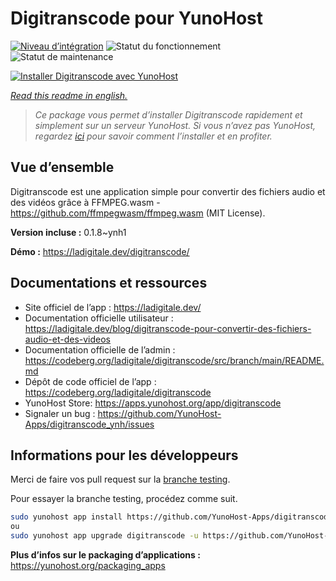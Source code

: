 <!--
N.B.: This README was automatically generated by https://github.com/YunoHost/apps/tree/master/tools/README-generator
It shall NOT be edited by hand.
-->

# Digitranscode pour YunoHost

[![Niveau d’intégration](https://dash.yunohost.org/integration/digitranscode.svg)](https://dash.yunohost.org/appci/app/digitranscode) ![Statut du fonctionnement](https://ci-apps.yunohost.org/ci/badges/digitranscode.status.svg) ![Statut de maintenance](https://ci-apps.yunohost.org/ci/badges/digitranscode.maintain.svg)

[![Installer Digitranscode avec YunoHost](https://install-app.yunohost.org/install-with-yunohost.svg)](https://install-app.yunohost.org/?app=digitranscode)

*[Read this readme in english.](./README.md)*

> *Ce package vous permet d’installer Digitranscode rapidement et simplement sur un serveur YunoHost.
Si vous n’avez pas YunoHost, regardez [ici](https://yunohost.org/#/install) pour savoir comment l’installer et en profiter.*

## Vue d’ensemble

Digitranscode est une application simple pour convertir des fichiers audio et des vidéos grâce à FFMPEG.wasm - https://github.com/ffmpegwasm/ffmpeg.wasm (MIT License).


**Version incluse :** 0.1.8~ynh1

**Démo :** https://ladigitale.dev/digitranscode/
## Documentations et ressources

* Site officiel de l’app : <https://ladigitale.dev/>
* Documentation officielle utilisateur : <https://ladigitale.dev/blog/digitranscode-pour-convertir-des-fichiers-audio-et-des-videos>
* Documentation officielle de l’admin : <https://codeberg.org/ladigitale/digitranscode/src/branch/main/README.md>
* Dépôt de code officiel de l’app : <https://codeberg.org/ladigitale/digitranscode>
* YunoHost Store: <https://apps.yunohost.org/app/digitranscode>
* Signaler un bug : <https://github.com/YunoHost-Apps/digitranscode_ynh/issues>

## Informations pour les développeurs

Merci de faire vos pull request sur la [branche testing](https://github.com/YunoHost-Apps/digitranscode_ynh/tree/testing).

Pour essayer la branche testing, procédez comme suit.

``` bash
sudo yunohost app install https://github.com/YunoHost-Apps/digitranscode_ynh/tree/testing --debug
ou
sudo yunohost app upgrade digitranscode -u https://github.com/YunoHost-Apps/digitranscode_ynh/tree/testing --debug
```

**Plus d’infos sur le packaging d’applications :** <https://yunohost.org/packaging_apps>